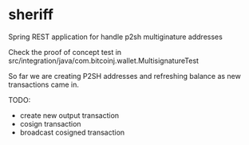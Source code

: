 sheriff
=======

Spring REST application for handle p2sh multiginature addresses


Check the proof of concept test in  src/integration/java/com.bitcoinj.wallet.MultisignatureTest

So far we are creating P2SH addresses and refreshing balance as new transactions came in.
 
TODO:
* create new output transaction
* cosign transaction
* broadcast cosigned transaction
